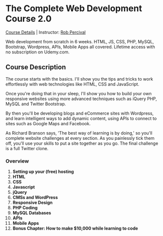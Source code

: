 # The Complete Web Development Course 2.0
[Course Details](https://www.udemy.com/the-complete-web-developer-course-2) | Instructor: [Rob Percival](https://www.udemy.com/user/robpercival/)

Web development from scratch in 6 weeks. HTML, JS, CSS, PHP, MySQL, Bootstrap, Wordpress, APIs, Mobile Apps all covered. Lifetime access with no subscription on Udemy.com.

## Course Description
The course starts with the basics. I'll show you the tips and tricks to work effortlessly with web technologies like HTML, CSS and JavaScript.

Once you're doing that in your sleep, I'll show you how to build your own responsive websites using more advanced techniques such as iQuery PHP, MySQL and Twitter Bootstrap.

By then you'll be developing blogs and eCommerce sites with Wordpress, and learn intelligent ways to add dynamic content, using APls to connect to sites such as Google Maps and Facebook.

As Richard Branson says, 'The best way of learning is by doing,' so you'll complete website challenges at every section. As you painlessly tick them off, you'll use your skills to put a site together as you go. The final challenge is a full Twitter clone.

### Overview
1. **Setting up your (free) hosting**
2. **HTML**
3. **CSS**
4. **Javascript**
5. **jQuery**
6. **CMSs and WordPress**
7. **Responsive Design**
8. **PHP Coding**
9. **MySQL Databases**
10. **APIs**
11. **Mobile Apps**
12. **Bonus Chapter: How to make $10,000 while learning to code**
